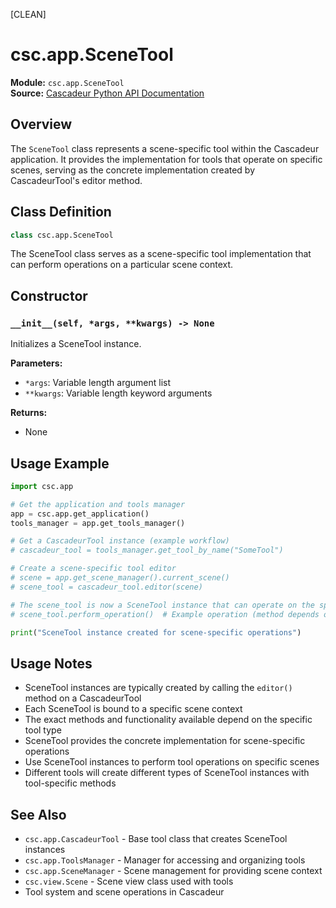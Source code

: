[CLEAN]

# csc.app.SceneTool

**Module:** `csc.app.SceneTool`  
**Source:** [Cascadeur Python API Documentation](https://cascadeur.com/python-api/_generate/csc.app.SceneTool.html)

## Overview

The `SceneTool` class represents a scene-specific tool within the Cascadeur application. It provides the implementation for tools that operate on specific scenes, serving as the concrete implementation created by CascadeurTool's editor method.

## Class Definition

```python
class csc.app.SceneTool
```

The SceneTool class serves as a scene-specific tool implementation that can perform operations on a particular scene context.

## Constructor

### `__init__(self, *args, **kwargs) -> None`

Initializes a SceneTool instance.

**Parameters:**
- `*args`: Variable length argument list
- `**kwargs`: Variable length keyword arguments

**Returns:**
- None

## Usage Example

```python
import csc.app

# Get the application and tools manager
app = csc.app.get_application()
tools_manager = app.get_tools_manager()

# Get a CascadeurTool instance (example workflow)
# cascadeur_tool = tools_manager.get_tool_by_name("SomeTool")

# Create a scene-specific tool editor
# scene = app.get_scene_manager().current_scene()
# scene_tool = cascadeur_tool.editor(scene)

# The scene_tool is now a SceneTool instance that can operate on the specific scene
# scene_tool.perform_operation()  # Example operation (method depends on tool type)

print("SceneTool instance created for scene-specific operations")
```

## Usage Notes

- SceneTool instances are typically created by calling the `editor()` method on a CascadeurTool
- Each SceneTool is bound to a specific scene context
- The exact methods and functionality available depend on the specific tool type
- SceneTool provides the concrete implementation for scene-specific operations
- Use SceneTool instances to perform tool operations on specific scenes
- Different tools will create different types of SceneTool instances with tool-specific methods

## See Also

- `csc.app.CascadeurTool` - Base tool class that creates SceneTool instances
- `csc.app.ToolsManager` - Manager for accessing and organizing tools
- `csc.app.SceneManager` - Scene management for providing scene context
- `csc.view.Scene` - Scene view class used with tools
- Tool system and scene operations in Cascadeur